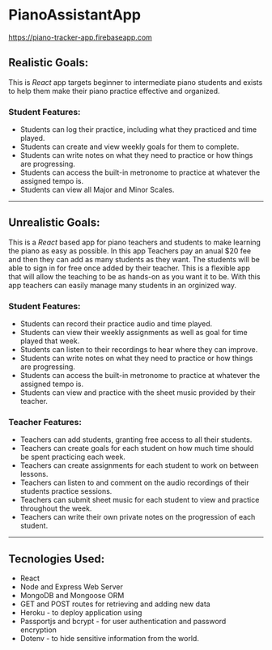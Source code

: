 # PianoAssistantApp
https://piano-tracker-app.firebaseapp.com


## Realistic Goals:
This is *React* app targets beginner to intermediate piano students and exists to help them make their piano practice effective and organized.

### Student Features:
* Students can log their practice, including what they practiced and time played.
* Students can create and view weekly goals for them to complete.
* Students can write notes on what they need to practice or how things are progressing.
* Students can access the built-in metronome to practice at whatever the assigned tempo is.
* Students can view all Major and Minor Scales.

-----------------------------------------------

## Unrealistic Goals:
This is a *React* based app for piano teachers and students to make learning the piano as easy as possible.
In this app Teachers pay an anual $20 fee and then they can add as many students as they want. The students will be able to sign in for free once added by their teacher. This is a flexible app that will allow the teaching to be as hands-on as you want it to be. With this app teachers can easily manage many students in an orginized way.

### Student Features:
* Students can record their practice audio and time played.
* Students can view their weekly assignments as well as goal for time played that week.
* Students can listen to their recordings to hear where they can improve.
* Students can write notes on what they need to practice or how things are progressing.
* Students can access the built-in metronome to practice at whatever the assigned tempo is.
* Students can view and practice with the sheet music provided by their teacher.

### Teacher Features:
* Teachers can add students, granting free access to all their students.
* Teachers can create goals for each student on how much time should be spent practicing each week.
* Teachers can create assignments for each student to work on between lessons.
* Teachers can listen to and comment on the audio recordings of their students practice sessions.
* Teachers can submit sheet music for each student to view and practice throughout the week.
* Teachers can write their own private notes on the progression of each student.

-----------------------------------------------

## Tecnologies Used:
* React
* Node and Express Web Server
* MongoDB and Mongoose ORM
* GET and POST routes for retrieving and adding new data
* Heroku - to deploy application using
* Passportjs and bcrypt - for user authentication and password encryption
* Dotenv - to hide sensitive information from the world.

